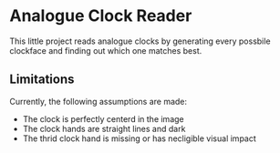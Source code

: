 # Analogue Clock Reader

This little project reads analogue clocks by generating every possbile clockface and finding out which one matches best.

## Limitations

Currently, the following assumptions are made:
- The clock is perfectly centerd in the image
- The clock hands are straight lines and dark
- The thrid clock hand is missing or has necligible visual impact